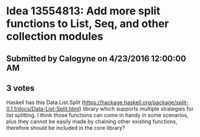 # Idea 13554813: Add more split functions to List, Seq, and other collection modules

## Submitted by Calogyne on 4/23/2016 12:00:00 AM

## 3 votes

Haskell has this Data.List.Split (https://hackage.haskell.org/package/split-0.1.1/docs/Data-List-Split.html) library which supports multiple strategies for list splitting. I think those functions can come in handy in some scenarios, plus they cannot be easily made by chaining other existing functions, therefore should be included in the core library?

